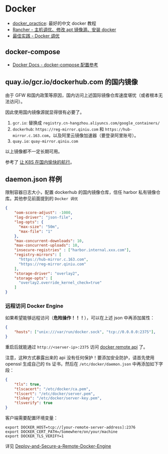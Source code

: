 # Docker

- [docker_practice](https://github.com/yeasy/docker_practice): 最好的中文 docker 教程
- [Rancher - 主机调优、修改 apt 镜像源、安装 docker](https://docs.rancher.cn/rancher2x/install-prepare/basic-environment-configuration.html#_2-kernel%E6%80%A7%E8%83%BD%E8%B0%83%E4%BC%98)
- [最佳实践 - Docker 调优](https://docs.rancher.cn/rancher2x/install-prepare/best-practices/docker.html)

## docker-compose

- [Docker Docs - docker-compose 配置参考](https://docs.docker.com/compose/compose-file/)


## quay.io/gcr.io/dockerhub.com 的国内镜像

由于 GFW 和国内政策等原因，国内访问上述国际镜像仓库速度堪忧（或者根本无法访问）。

因此使用国内镜像源就显得很有必要了。

1. `gcr.io`: 替换成 `registry.cn-hangzhou.aliyuncs.com/google_containers/`
1. `dockerhub`: `https://reg-mirror.qiniu.com` 和 `https://hub-mirror.c.163.com`，以及阿里云镜像加速器（要登录阿里账号）。
1. `quay.io`: `quay-mirror.qiniu.com`

以上镜像都不一定长期可用。

参考了 [让 K8S 在国内愉快的航行](https://www.cnblogs.com/ants/p/12663724.html?utm_source=tuicool&utm_medium=referral)。


## daemon.json 样例

限制容器日志大小，配置 dockerhub 的国内镜像仓库，信任 harbor 私有镜像仓库。其他参见前面提到的 `Docker 调优`

```json
{
    "oom-score-adjust": -1000,
    "log-driver": "json-file",
    "log-opts": {
      "max-size": "50m",
      "max-file": "1"
    },
    "max-concurrent-downloads": 10,
    "max-concurrent-uploads": 10,
    "insecure-registries" : ["harbor.internal.xxx.com"],
    "registry-mirrors": [
      "https://hub-mirror.c.163.com",
      "https://reg-mirror.qiniu.com"
    ],
    "storage-driver": "overlay2",
    "storage-opts": [
      "overlay2.override_kernel_check=true"
    ]
}
```

### 远程访问 Docker Engine

如果希望能够远程访问（**危险操作！！！**），可以在上述 json 中再添加属性：

```json
{
    "hosts": ["unix:///var/run/docker.sock", "tcp://0.0.0.0:2375"],
}
```
重启后就能通过 `http://<server-ip>:2375` 访问 [docker remote api](https://docs.docker.com/engine/api/latest/) 了。

注意，这种方式暴露出来的  api 没有任何保护！要添加安全防护，请首先使用 openssl 生成自己的 tls 证书，然后在 `/etc/docker/daemon.json` 中再添加如下字段：

```json
{
    "tls": true,
    "tlscacert": "/etc/docker/ca.pem",
    "tlscert": "/etc/docker/server.pem",
    "tlskey": "/etc/docker/server-key.pem",
    "tlsverify": true
}
```

客户端需要配置环境变量：

```shell
export DOCKER_HOST=tcp://[your-remote-server-address]:2376
export DOCKER_CERT_PATH=/Somewhere/on/your/machine
export DOCKER_TLS_VERIFY=1
```

详见 [Deploy-and-Secure-a-Remote-Docker-Engine](https://github.com/IcaliaLabs/guides/wiki/Deploy-and-Secure-a-Remote-Docker-Engine)